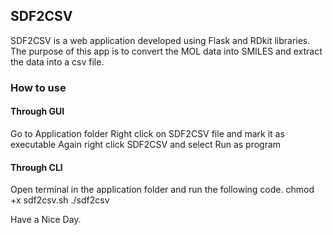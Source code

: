 ## SDF2CSV

SDF2CSV is a web application developed using Flask and RDkit libraries. 
The purpose of this app is to convert the MOL data into SMILES and extract the data into a csv file.

### How to use

#### Through GUI
Go to Application folder
Right click on SDF2CSV file and mark it as executable
Again right click SDF2CSV and select Run as program

#### Through CLI
Open terminal in the application folder and run the following code.
chmod +x sdf2csv.sh
./sdf2csv

Have a Nice Day.